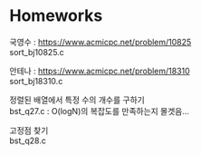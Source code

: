 # Homeworks
국영수 : https://www.acmicpc.net/problem/10825<br/>
sort_bj10825.c

안테나 : https://www.acmicpc.net/problem/18310<br/>
sort_bj18310.c

정렬된 배열에서 특정 수의 개수를 구하기<br/>
bst_q27.c : O(logN)의 복잡도를 만족하는지 몰겟음...

고정점 찾기<br/>
bst_q28.c
